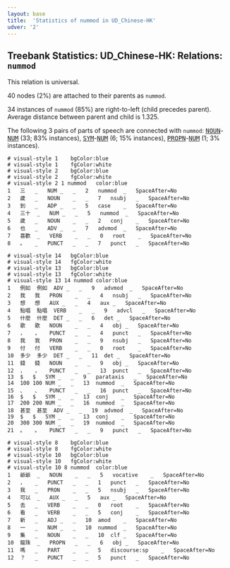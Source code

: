 ```yaml
---
layout: base
title:  'Statistics of nummod in UD_Chinese-HK'
udver: '2'
---
```


## Treebank Statistics: UD_Chinese-HK: Relations: `nummod`

This relation is universal.

40 nodes (2%) are attached to their parents as `nummod`.

34 instances of `nummod` (85%) are right-to-left (child precedes parent).
Average distance between parent and child is 1.325.

The following 3 pairs of parts of speech are connected with `nummod`: <tt><a href="zh_hk-pos-NOUN.html">NOUN</a></tt>-<tt><a href="zh_hk-pos-NUM.html">NUM</a></tt> (33; 83% instances), <tt><a href="zh_hk-pos-SYM.html">SYM</a></tt>-<tt><a href="zh_hk-pos-NUM.html">NUM</a></tt> (6; 15% instances), <tt><a href="zh_hk-pos-PROPN.html">PROPN</a></tt>-<tt><a href="zh_hk-pos-NUM.html">NUM</a></tt> (1; 3% instances).


~~~ conllu
# visual-style 1	bgColor:blue
# visual-style 1	fgColor:white
# visual-style 2	bgColor:blue
# visual-style 2	fgColor:white
# visual-style 2 1 nummod	color:blue
1	三	_	NUM	_	_	2	nummod	_	SpaceAfter=No
2	歲	_	NOUN	_	_	7	nsubj	_	SpaceAfter=No
3	到	_	ADP	_	_	5	case	_	SpaceAfter=No
4	三十	_	NUM	_	_	5	nummod	_	SpaceAfter=No
5	歲	_	NOUN	_	_	2	conj	_	SpaceAfter=No
6	也	_	ADV	_	_	7	advmod	_	SpaceAfter=No
7	喜歡	_	VERB	_	_	0	root	_	SpaceAfter=No
8	。	_	PUNCT	_	_	7	punct	_	SpaceAfter=No

~~~


~~~ conllu
# visual-style 14	bgColor:blue
# visual-style 14	fgColor:white
# visual-style 13	bgColor:blue
# visual-style 13	fgColor:white
# visual-style 13 14 nummod	color:blue
1	例如	例如	ADV	_	_	9	advmod	_	SpaceAfter=No
2	我	我	PRON	_	_	4	nsubj	_	SpaceAfter=No
3	想	想	AUX	_	_	4	aux	_	SpaceAfter=No
4	點唱	點唱	VERB	_	_	9	advcl	_	SpaceAfter=No
5	什麼	什麼	DET	_	_	6	det	_	SpaceAfter=No
6	歌	歌	NOUN	_	_	4	obj	_	SpaceAfter=No
7	，	，	PUNCT	_	_	4	punct	_	SpaceAfter=No
8	我	我	PRON	_	_	9	nsubj	_	SpaceAfter=No
9	付	付	VERB	_	_	0	root	_	SpaceAfter=No
10	多少	多少	DET	_	_	11	det	_	SpaceAfter=No
11	錢	錢	NOUN	_	_	9	obj	_	SpaceAfter=No
12	，	，	PUNCT	_	_	13	punct	_	SpaceAfter=No
13	$	$	SYM	_	_	9	parataxis	_	SpaceAfter=No
14	100	100	NUM	_	_	13	nummod	_	SpaceAfter=No
15	、	、	PUNCT	_	_	16	punct	_	SpaceAfter=No
16	$	$	SYM	_	_	13	conj	_	SpaceAfter=No
17	200	200	NUM	_	_	16	nummod	_	SpaceAfter=No
18	甚至	甚至	ADV	_	_	19	advmod	_	SpaceAfter=No
19	$	$	SYM	_	_	13	conj	_	SpaceAfter=No
20	300	300	NUM	_	_	19	nummod	_	SpaceAfter=No
21	。	。	PUNCT	_	_	9	punct	_	SpaceAfter=No

~~~


~~~ conllu
# visual-style 8	bgColor:blue
# visual-style 8	fgColor:white
# visual-style 10	bgColor:blue
# visual-style 10	fgColor:white
# visual-style 10 8 nummod	color:blue
1	爺爺	_	NOUN	_	_	5	vocative	_	SpaceAfter=No
2	，	_	PUNCT	_	_	1	punct	_	SpaceAfter=No
3	我	_	PRON	_	_	5	nsubj	_	SpaceAfter=No
4	可以	_	AUX	_	_	5	aux	_	SpaceAfter=No
5	去	_	VERB	_	_	0	root	_	SpaceAfter=No
6	看	_	VERB	_	_	5	conj	_	SpaceAfter=No
7	新	_	ADJ	_	_	10	amod	_	SpaceAfter=No
8	一	_	NUM	_	_	10	nummod	_	SpaceAfter=No
9	集	_	NOUN	_	_	10	clf	_	SpaceAfter=No
10	龍珠	_	PROPN	_	_	6	obj	_	SpaceAfter=No
11	嗎	_	PART	_	_	5	discourse:sp	_	SpaceAfter=No
12	？	_	PUNCT	_	_	5	punct	_	SpaceAfter=No

~~~


